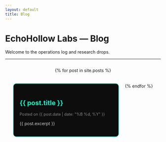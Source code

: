 ```yaml
---
layout: default
title: Blog
---
```


# EchoHollow Labs — Blog

Welcome to the operations log and research drops.

---

<div style="display: flex; flex-wrap: wrap; gap: 20px; justify-content: center;">

{% for post in site.posts %}
  <div style="border: 1px solid #00ffcc; border-radius: 10px; padding: 20px; width: 300px; background-color: #0d0d0d;">
    <h2 style="color: #00ffcc; font-size: 1.5em;">
      <a href="{{ post.url }}" style="text-decoration: none; color: #00ffcc;">
        {{ post.title }}
      </a>
    </h2>
    <p style="font-size: 0.9em; color: #888;">Posted on {{ post.date | date: "%B %d, %Y" }}</p>
    <p style="font-size: 1em; color: #ccc;">{{ post.excerpt }}</p>
  </div>
{% endfor %}

</div>
